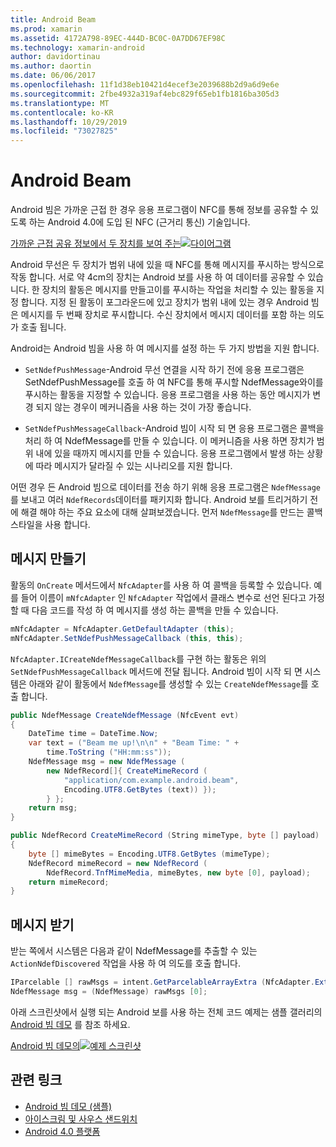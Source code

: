 ```yaml
---
title: Android Beam
ms.prod: xamarin
ms.assetid: 4172A798-89EC-444D-BC0C-0A7DD67EF98C
ms.technology: xamarin-android
author: davidortinau
ms.author: daortin
ms.date: 06/06/2017
ms.openlocfilehash: 11f1d38eb10421d4ecef3e2039688b2d9a6d9e6e
ms.sourcegitcommit: 2fbe4932a319af4ebc829f65eb1fb1816ba305d3
ms.translationtype: MT
ms.contentlocale: ko-KR
ms.lasthandoff: 10/29/2019
ms.locfileid: "73027825"
---
```

# <a name="android-beam"></a>Android Beam

Android 빔은 가까운 근접 한 경우 응용 프로그램이 NFC를 통해 정보를 공유할 수 있도록 하는 Android 4.0에 도입 된 NFC (근거리 통신) 기술입니다.

[가까운 근접 공유 정보에서 두 장치를 보여 주는![다이어그램](android-beam-images/androidbeam.png)](android-beam-images/androidbeam.png#lightbox)

Android 무선은 두 장치가 범위 내에 있을 때 NFC를 통해 메시지를 푸시하는 방식으로 작동 합니다. 서로 약 4cm의 장치는 Android 보를 사용 하 여 데이터를 공유할 수 있습니다. 한 장치의 활동은 메시지를 만들고이를 푸시하는 작업을 처리할 수 있는 활동을 지정 합니다. 지정 된 활동이 포그라운드에 있고 장치가 범위 내에 있는 경우 Android 빔은 메시지를 두 번째 장치로 푸시합니다. 수신 장치에서 메시지 데이터를 포함 하는 의도가 호출 됩니다.

Android는 Android 빔을 사용 하 여 메시지를 설정 하는 두 가지 방법을 지원 합니다.

- `SetNdefPushMessage`-Android 무선 연결을 시작 하기 전에 응용 프로그램은 SetNdefPushMessage를 호출 하 여 NFC를 통해 푸시할 NdefMessage와이를 푸시하는 활동을 지정할 수 있습니다. 응용 프로그램을 사용 하는 동안 메시지가 변경 되지 않는 경우이 메커니즘을 사용 하는 것이 가장 좋습니다.

- `SetNdefPushMessageCallback`-Android 빔이 시작 되 면 응용 프로그램은 콜백을 처리 하 여 NdefMessage를 만들 수 있습니다. 이 메커니즘을 사용 하면 장치가 범위 내에 있을 때까지 메시지를 만들 수 있습니다. 응용 프로그램에서 발생 하는 상황에 따라 메시지가 달라질 수 있는 시나리오를 지원 합니다.

어떤 경우 든 Android 빔으로 데이터를 전송 하기 위해 응용 프로그램은 `NdefMessage`를 보내고 여러 `NdefRecords`데이터를 패키지화 합니다. Android 보를 트리거하기 전에 해결 해야 하는 주요 요소에 대해 살펴보겠습니다. 먼저 `NdefMessage`를 만드는 콜백 스타일을 사용 합니다.

## <a name="creating-a-message"></a>메시지 만들기

활동의 `OnCreate` 메서드에서 `NfcAdapter`를 사용 하 여 콜백을 등록할 수 있습니다. 예를 들어 이름이 `mNfcAdapter` 인 `NfcAdapter` 작업에서 클래스 변수로 선언 된다고 가정할 때 다음 코드를 작성 하 여 메시지를 생성 하는 콜백을 만들 수 있습니다.

```csharp
mNfcAdapter = NfcAdapter.GetDefaultAdapter (this);
mNfcAdapter.SetNdefPushMessageCallback (this, this);
```

`NfcAdapter.ICreateNdefMessageCallback`를 구현 하는 활동은 위의 `SetNdefPushMessageCallback` 메서드에 전달 됩니다. Android 빔이 시작 되 면 시스템은 아래와 같이 활동에서 `NdefMessage`를 생성할 수 있는 `CreateNdefMessage`를 호출 합니다.

```csharp
public NdefMessage CreateNdefMessage (NfcEvent evt)
{
    DateTime time = DateTime.Now;
    var text = ("Beam me up!\n\n" + "Beam Time: " +
        time.ToString ("HH:mm:ss"));
    NdefMessage msg = new NdefMessage (
        new NdefRecord[]{ CreateMimeRecord (
            "application/com.example.android.beam",
            Encoding.UTF8.GetBytes (text)) });
        } };
    return msg;
}

public NdefRecord CreateMimeRecord (String mimeType, byte [] payload)
{
    byte [] mimeBytes = Encoding.UTF8.GetBytes (mimeType);
    NdefRecord mimeRecord = new NdefRecord (
        NdefRecord.TnfMimeMedia, mimeBytes, new byte [0], payload);
    return mimeRecord;
}
```

## <a name="receiving-a-message"></a>메시지 받기

받는 쪽에서 시스템은 다음과 같이 NdefMessage를 추출할 수 있는 `ActionNdefDiscovered` 작업을 사용 하 여 의도를 호출 합니다.

```csharp
IParcelable [] rawMsgs = intent.GetParcelableArrayExtra (NfcAdapter.ExtraNdefMessages);
NdefMessage msg = (NdefMessage) rawMsgs [0];
```

아래 스크린샷에서 실행 되는 Android 보를 사용 하는 전체 코드 예제는 샘플 갤러리의 [Android 빔 데모](https://docs.microsoft.com/samples/xamarin/monodroid-samples/androidbeamdemo) 를 참조 하세요.

[Android 빔 데모의![예제 스크린샷](android-beam-images/24.png)](android-beam-images/24.png#lightbox)

## <a name="related-links"></a>관련 링크

- [Android 빔 데모 (샘플)](https://docs.microsoft.com/samples/xamarin/monodroid-samples/androidbeamdemo)
- [아이스크림 및 사우스 샌드위치](https://www.android.com/about/ice-cream-sandwich/)
- [Android 4.0 플랫폼](https://developer.android.com/sdk/android-4.0.html)
